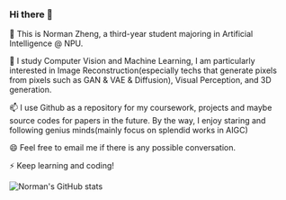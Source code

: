 ### Hi there 👋

🔭 This is Norman Zheng, a third-year student majoring in Artificial Intelligence @ NPU.

🌱 I study Computer Vision and Machine Learning, I am particularly interested in Image Reconstruction(especially techs that generate pixels from pixels such as GAN & VAE & Diffusion), Visual Perception, and 3D generation.

📫 I use Github as a repository for my coursework, projects and maybe source codes for papers in the future. By the way, I enjoy staring and following genius minds(mainly focus on splendid works in AIGC)

😄 Feel free to email me if there is any possible conversation.

⚡ Keep learning and coding!

![Norman's GitHub stats](https://github-readme-stats.vercel.app/api?username=NormanZ1&show_icons=true)

<!--
**DuNGEOnmassster/DuNGEOnmassster** is a ✨ _special_ ✨ repository because its `README.md` (this file) appears on your GitHub profile.

Here are some ideas to get you started:

- 🔭 I’m currently working on ...
- 🌱 I’m currently learning ...
- 👯 I’m looking to collaborate on ...
- 🤔 I’m looking for help with ...
- 💬 Ask me about ...
- 📫 How to reach me: ...
- 😄 Pronouns: ...
- ⚡ Fun fact: ...
-->
